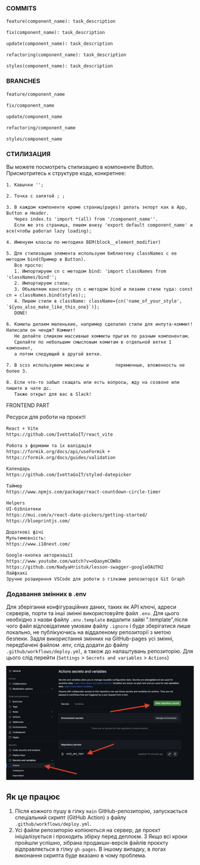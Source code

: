 ### COMMITS
```
feature(component_name): task_description
```
```
fix(component_name): task_description
```
```
update(component_name): task_description
```
```
refactoring(component_name): task_description
```
```
styles(component_name): task_description
```

### BRANCHES
```
feature/component_name
```
```
fix/component_name
```
```
update/component_name
```
```
refactoring/component_name
```
```
styles/component_name
```

### СТИЛИЗАЦИЯ

Вы можете посмотреть стилизацию в компоненте Button. Присмотритесь к структуре кода, конкретнее:

```
1. Кавычки '';
```

```
2. Точка с запятой ; ;
```

```
3. В каждом компоненте кроме страниц(pages) делать экпорт как в App, Button и Header.
   Через index.ts 'import *(all) from '/component_name''.
   Если же это страница, пишем внизу 'export default component_name' и все(чтобы работал lazy loading);
```

```
4. Именуем классы по методике BEM(block__element_modifier)
```

```
5. Для стилизации элемента используем библиотеку classNames с ее методом bind(Пример в Button).
   Все просто:
   1. Импортируем cn с методом bind: 'import classNames from 'classNames/bind'';
   2. Импортируем стили;
   3. Объявляем константу cn с методом bind и пизаем стили туда: const cn = classNames.bind(styles);;
   4. Пишем стили в className: className={cn('name_of_your_style', `${you_also_make_like_this_one}`)};
   DONE!
```

```
6. Комиты делаем маленькие, например сделалил стили для инпута-коммит! Написали он чендж? Коммит! 
   Не делайте слишком массивные коммиты прыгая по разным компонентам.
   Сделайте по небольшим смысловым комитам в отдельной ветке 1 компонент,
   а потом следующий в другой ветке.
```

```
7. В scss используюем миксины и          переменные, вложенность не более 3.
```

```
8. Если что-то забыл скащать или есть вопросы, жду на созвоне или пишите в чате дс.
   Также открыт для вас в Slack!
```

FRONTEND PART

Ресурси для роботи на проєкті

```
React + Vite
https://github.com/IvettaGoIT/react_vite
```

```
Робота з формами та їх валідація
https://formik.org/docs/api/useFormik + https://formik.org/docs/guides/validation
```

```
Календарь
https://github.com/IvettaGoIT/styled-datepicker
```

```
Таймер
https://www.npmjs.com/package/react-countdown-circle-timer
```

```
Helpers
UI-бібліотеки
https://mui.com/x/react-date-pickers/getting-started/
https://blueprintjs.com/
```

```
Додаткові фічі
Mультимовність:
https://www.i18next.com/
```

```
Google-кнопка авторизації
https://www.youtube.com/watch?v=oQaoymCOW8o
https://github.com/NadyaHristuk/lesson-swagger-googleOAUTH2
Лайфхакі
Зручне розширення VSCode для роботи з гілками репозиторія Git Graph
```

### Додавання змінних в  .env
Для зберігання конфігураційних даних, таких як API ключі, адреси серверів, порти та інші змінні використовуйте файл `.env`. Для цього необхідно з назви файлу `.env.template` видалити зайві ".template",після чого файл відповідатиме умовам файлу `.ignore` і буде зберігатися лише локально, не публікуючись на віддаленому репозиторії з метою безпеки. Задля використання змінних на GitHub-pages усі змінні, передбачені файлом .env, слід додати до файлу `.github/workflows/deploy.yml`, а також до налаштувань репозиторію. Для цього слід перейти (`Settings` > `Secrets and variables` > `Actions`)

![Add enviroments from .env](./src/assets/secrets.png)

## Як це працює

1. Після кожного пушу в гілку `main` GitHub-репозиторію, запускається
   спеціальний скрипт (GitHub Action) з файлу `.github/workflows/deploy.yml`.
2. Усі файли репозиторію копіюються на сервер, де проєкт ініціалізується і
   проходить збірку перед деплоєм. 3 Якщо всі кроки пройшли успішно, зібрана
   продакшн-версія файлів проєкту відправляється в гілку `gh-pages`. В іншому
   випадку, в логах виконання скрипта буде вказано в чому проблема.
